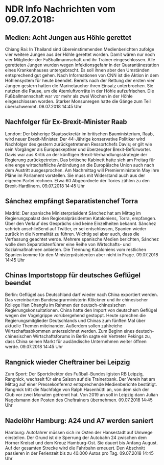 # NDR Info Nachrichten vom 09.07.2018:


## Medien: Acht Jungen aus Höhle gerettet
Chiang Rai: In Thailand sind übereinstimmenden Medienberichten zufolge vier weitere Jungen aus der Höhle gerettet worden. Damit wären nur noch vier Mitglieder der Fußballmannschaft und ihr Trainer eingeschlossen. Alle geretteten Jungen wurden wegen Infektionsgefahr in der Quarantänestation eines Krankenhauses untergebracht. Es soll ihnen aber den Umständen entsprechend gut gehen. Nach Informationen von CNN ist die Aktion in dem Höhlensystem für heute beendet. Bereits nach der Rettung der ersten vier Jungen gestern hatten die Marinetaucher ihren Einsatz unterbrochen. Sie nutzten die Pause, um die Atemluftvorräte in der Höhle aufzufrischen. Die Fußballmannschaft war vor mehr als zwei Wochen in der Höhle eingeschlossen worden. Starker Monsunregen hatte die Gänge zum Teil überschwemmt. 09.07.2018 14:45 Uhr 

## Nachfolger für Ex-Brexit-Minister Raab
London: Der bisherige Staatssekretär im britischen Bauministerium, Raab, wird neuer Brexit-Minister. Der 44-Jährige konservative Politiker wird Nachfolger des gestern zurückgetretenen Ressortchefs Davis; er gilt wie sein Vorgänger als Europaskeptiker und überzeugter Brexit-Befürworter. Davis war aus Kritik an der künftigen Brexit-Verhandlungsstrategie der Regierung zurückgetreten. Das britische Kabinett hatte sich am Freitag für eine enge wirtschaftliche Anbindung an die Europäische Union auch nach dem Austritt ausgesprochen. Am Nachmittag will Premierministerin May ihre Pläne im Parlament vorstellen. Sie muss mit Widerstand auch aus der eigenen Partei rechnen. Etwa 60 Abgeordnete der Tories zählen zu den Brexit-Hardlinern. 09.07.2018 14:45 Uhr 

## Sánchez empfängt Separatistenchef Torra
Madrid: Der spanische Ministerpräsident Sánchez hat am Mittag im Regierungspalast den Regionalpräsidenten Kataloniens, Torra, empfangen. Über den Verlauf des Gesprächs sind keine Einzelheiten bekannt. Sánchez schrieb anschließend auf Twitter, er sei entschlossen, Spanien wieder zurück in die Normalität zu führen. Wichtig sei aber auch, dass die Verfassung geachtet werde. Mehrere spanische Medien berichten, Sánchez wolle dem Separatistenführer eine Reihe von Wirtschafts- und Sozialmaßnahmen anbieten. Die Trennung Kataloniens vom restlichen Spanien komme für den Ministerpräsidenten aber nicht in Frage. 09.07.2018 14:45 Uhr 

## Chinas Importstopp für deutsches Geflügel beendet
Berlin: Geflügel aus Deutschland darf wieder nach China exportiert werden. Das vereinbarten Bundesagrarministerin Klöckner und ihr chinesischer Kollege Han Changfu im Rahmen der deutsch-chinesischen Regierungskonsultationen. China hatte den Import von deutschem Geflügel wegen der Vogelgrippe vorübergehend gestoppt. Heute sprechen die Regierungsmitglieder Deutschlands und Chinas zum fünften Mal über aktuelle Themen miteinander. Außerdem sollen zahlreiche Wirtschaftsabkommen unterzeichnet werden. Zum Beginn eines deutsch-chinesischen Wirtschaftsforums in Berlin sagte ein Vertreter Pekings zu, dass China seinen Markt für ausländische Unternehmen weiter öffnen werde. 09.07.2018 14:45 Uhr 

## Rangnick wieder Cheftrainer bei Leipzig
Zum Sport: Der Sportdirektor des Fußball-Bundesligisten RB Leipzig, Rangnick, wechselt für eine Saison auf die Trainerbank. Der Verein hat am Mittag auf einer Pressekonferenz entsprechende Medienberichte bestätigt. Rangnick tritt die Nachfolge von Ralph Hasenhüttl an, von dem sich der Club vor zwei Monaten getrennt hat. Von 2019 an soll in Leipzig dann Julian Nagelsmann den Posten des Cheftrainers übernehmen. 09.07.2018 14:45 Uhr 

## Nadelöhr Hamburg: A24 und A7 werden saniert
Hamburg:   		Autofahrer müssen sich im Osten der Hansestadt auf Umwege einstellen. Der Grund ist die Sperrung der Autobahn 24 zwischen dem Horner Kreisel und dem Kreuz Hamburg-Ost. Sie dauert bis Anfang August. Auf der gesamten Strecke wird die Fahrbahn erneuert. Den Abschnitt passieren in der Ferienzeit bis zu 40.000 Autos pro Tag. 09.07.2018 14:45 Uhr 
